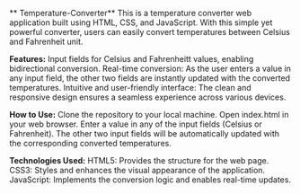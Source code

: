 ** Temperature-Converter**
This is a temperature converter web application built using HTML, CSS, and JavaScript. With this simple yet powerful converter, users can easily convert temperatures between Celsius and Fahrenheit unit.

**Features:**
Input fields for Celsius and Fahrenheitt values, enabling bidirectional conversion.
Real-time conversion: As the user enters a value in any input field, the other two fields are instantly updated with the converted temperatures.
Intuitive and user-friendly interface: The clean and responsive design ensures a seamless experience across various devices.

**How to Use:**
Clone the repository to your local machine.
Open index.html in your web browser.
Enter a value in any of the input fields (Celsius or Fahrenheit).
The other two input fields will be automatically updated with the corresponding converted temperatures.

**Technologies Used:**
HTML5: Provides the structure for the web page.
CSS3: Styles and enhances the visual appearance of the application.
JavaScript: Implements the conversion logic and enables real-time updates.

